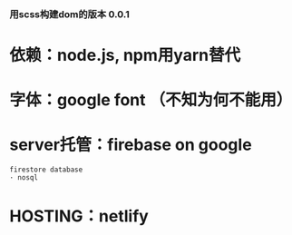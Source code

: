 ### 用scss构建dom的版本 0.0.1

# 依赖：node.js, npm用yarn替代 

# 字体：google font （不知为何不能用）

# server托管：firebase on google
    firestore database
    · nosql

# HOSTING：netlify
